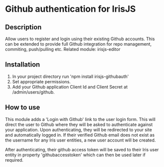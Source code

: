 # Github authentication for IrisJS

## Description
Allow users to register and login using their existing Github accounts.
This can be extended to provide full Github integration for repo management, commiting, push/pulling etc.
Related module: irisjs-editor

## Installation

1. In your project directory run 'npm install irisjs-githubauth'
2. Set appropriate permissions.
3. Add your Github application Client Id and Client Secret at /admin/users/github.

## How to use

This module adds a 'Login with Github' link to the user login form. This will direct the user to Github where they
will be asked to authenticate against your application. Upon authenticating, they will be redirected to your site and
automatically logged in. If their verified Github email does not exist as the username for any Iris user entities,
a new user account will be created.

After authenticating, their github access token will be saved to their Iris user entity in property 'githubaccesstoken'
which can then be used later if required.